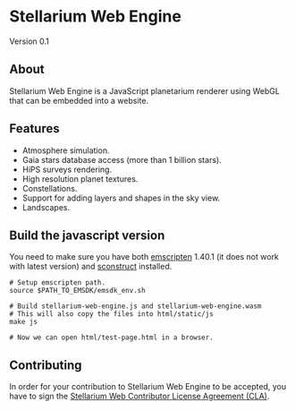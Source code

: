 Stellarium Web Engine
=====================

Version 0.1

About
-----

Stellarium Web Engine is a JavaScript planetarium renderer using
WebGL that can be embedded into a website.


Features
--------

- Atmosphere simulation.
- Gaia stars database access (more than 1 billion stars).
- HiPS surveys rendering.
- High resolution planet textures.
- Constellations.
- Support for adding layers and shapes in the sky view.
- Landscapes.


Build the javascript version
----------------------------

You need to make sure you have both [emscripten](https://emscripten.org/docs/getting_started/downloads.html) 1.40.1 (it does not work with latest version) and [sconstruct](https://pypi.org/project/SCons/) installed.

    # Setup emscripten path.
    source $PATH_TO_EMSDK/emsdk_env.sh

    # Build stellarium-web-engine.js and stellarium-web-engine.wasm
    # This will also copy the files into html/static/js
    make js

    # Now we can open html/test-page.html in a browser.


Contributing
------------

In order for your contribution to Stellarium Web Engine to be accepted, you have to sign the
[Stellarium Web Contributor License Agreement (CLA)](doc/cla/sign-cla.md).
